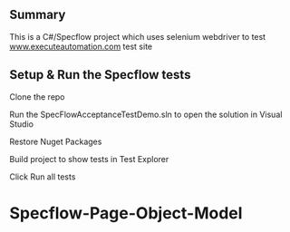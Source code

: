 ## Summary

  This is a C#/Specflow project which uses selenium webdriver to test www.executeautomation.com test site

## Setup & Run the Specflow tests

  Clone the repo
  
  Run the SpecFlowAcceptanceTestDemo.sln to open the solution in Visual Studio
  
  Restore Nuget Packages
  
  Build project to show tests in Test Explorer
  
  Click Run all tests
# Specflow-Page-Object-Model
